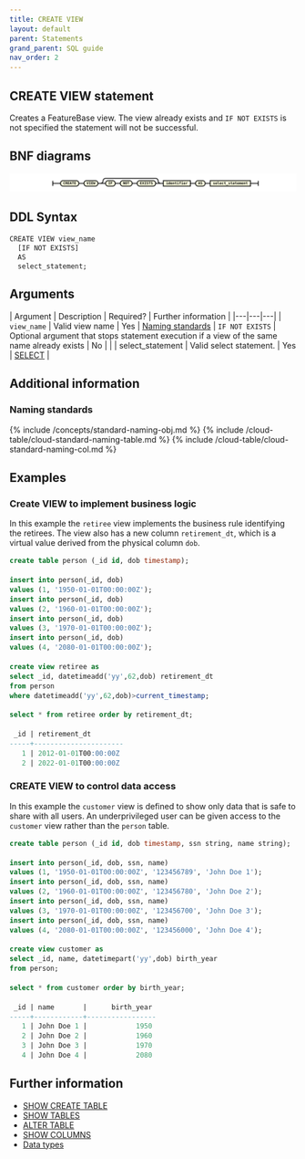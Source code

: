 ```yaml
---
title: CREATE VIEW
layout: default
parent: Statements
grand_parent: SQL guide
nav_order: 2
---
```


## CREATE VIEW statement

Creates a FeatureBase view. The view already exists and `IF NOT EXISTS` is not specified the statement will not be successful.

## BNF diagrams

![expr](/assets/images/sql-guide/create_view_stmt.svg)

## DDL Syntax

```
CREATE VIEW view_name
  [IF NOT EXISTS]
  AS
  select_statement;
```

## Arguments

| Argument | Description | Required? | Further information |
|---|---|---|
| `view_name` | Valid view name | Yes | [Naming standards](#naming-standards)
| `IF NOT EXISTS` | Optional argument that stops statement execution if a view of the same name already exists | No |  |
| select_statement | Valid select statement. | Yes | [SELECT](/docs/sql-guide/statements/statement-select) |

## Additional information

### Naming standards

{% include /concepts/standard-naming-obj.md %}
{% include /cloud-table/cloud-standard-naming-table.md %}
{% include /cloud-table/cloud-standard-naming-col.md %}

## Examples

### Create VIEW to implement business logic
In this example the `retiree` view implements the business rule identifying the retirees. The view also has a new column `retirement_dt`, which is a virtual value derived from the physical column `dob`.

```sql
create table person (_id id, dob timestamp);

insert into person(_id, dob)
values (1, '1950-01-01T00:00:00Z');
insert into person(_id, dob)
values (2, '1960-01-01T00:00:00Z');
insert into person(_id, dob)
values (3, '1970-01-01T00:00:00Z');
insert into person(_id, dob)
values (4, '2080-01-01T00:00:00Z');

create view retiree as 
select _id, datetimeadd('yy',62,dob) retirement_dt 
from person 
where datetimeadd('yy',62,dob)>current_timestamp;

select * from retiree order by retirement_dt;

 _id | retirement_dt
-----+----------------------
   1 | 2012-01-01T00:00:00Z
   2 | 2022-01-01T00:00:00Z
```

### CREATE VIEW to control data access
In this example the `customer` view is defined to show only data that is safe to share with all users. An underprivileged user can be given access to the `customer` view rather than the `person` table.

```sql
create table person (_id id, dob timestamp, ssn string, name string);

insert into person(_id, dob, ssn, name)
values (1, '1950-01-01T00:00:00Z', '123456789', 'John Doe 1');
insert into person(_id, dob, ssn, name)
values (2, '1960-01-01T00:00:00Z', '123456780', 'John Doe 2');
insert into person(_id, dob, ssn, name)
values (3, '1970-01-01T00:00:00Z', '123456700', 'John Doe 3');
insert into person(_id, dob, ssn, name)
values (4, '2080-01-01T00:00:00Z', '123456000', 'John Doe 4');

create view customer as 
select _id, name, datetimepart('yy',dob) birth_year 
from person;

select * from customer order by birth_year;

 _id | name       |      birth_year
-----+------------+-----------------
   1 | John Doe 1 |            1950
   2 | John Doe 2 |            1960
   3 | John Doe 3 |            1970
   4 | John Doe 4 |            2080
```

## Further information

* [SHOW CREATE TABLE](/docs/sql-guide/statements/statement-table-create-show)
* [SHOW TABLES](/docs/sql-guide/statements/statement-tables-show)
* [ALTER TABLE](/docs/sql-guide/statements/statement-table-alter)
* [SHOW COLUMNS](/docs/sql-guide/statements/statement-columns-show)
* [Data types](/docs/sql-guide/data-types/data-types-home)
